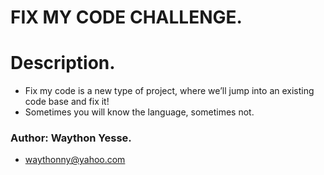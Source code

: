 # FIX MY CODE CHALLENGE.

# Description.
* Fix my code is a new type of project, where we’ll jump into an existing code base and fix it!
* Sometimes you will know the language, sometimes not.

### Author: Waython Yesse.
* waythonny@yahoo.com
